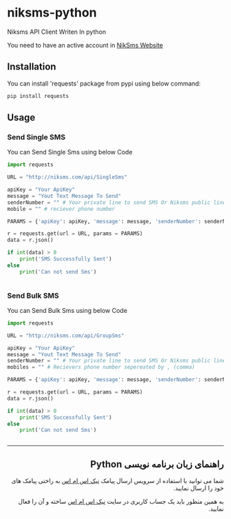 # niksms-python
<p>Niksms API Client Writen In python</p>

<p>You need to have an active account in <a target='_blank' href='https://niksms.com'>NikSms Website</a></p>

## Installation
<p>You can install 'requests' package from pypi using  below command:</p>

```python
pip install requests
```
## Usage

### Send Single SMS
<p>You can Send Single Sms using below Code</p>

```python
import requests 

URL = "http://niksms.com/api/SingleSms"

apiKey = "Your ApiKey"
message = "Yout Text Message To Send"
senderNumber = "" # Your private line to send SMS Or Niksms public lines
mobile = "" # reciever phone number

PARAMS = {'apiKey': apiKey, 'message': message, 'senderNumber': senderNumber, 'mobile':mobile} 

r = requests.get(url = URL, params = PARAMS) 
data = r.json() 

if int(data) > 0
    print('SMS Successfully Sent')
else
    print('Can not send Sms')



```


### Send Bulk SMS
<p>You can Send Bulk Sms using below Code</p>

```python
import requests 

URL = "http://niksms.com/api/GroupSms"

apiKey = "Your ApiKey"
message = "Yout Text Message To Send"
senderNumber = "" # Your private line to send SMS Or Niksms public lines
mobiles = "" # Recievers phone number sepereated by , (comma)

PARAMS = {'apiKey': apiKey, 'message': message, 'senderNumber': senderNumber, 'mobiles': mobiles} 

r = requests.get(url = URL, params = PARAMS) 
data = r.json() 

if int(data) > 0
    print('SMS Successfully Sent')
else
    print('Can not send Sms')



```

<hr/>

<div dir='rtl'>

## راهنمای زبان برنامه نویسی Python

<p>شما می توانید با استفاده از سرویس ارسال پیامک <a target='_blank' href='https://niksms.com'>نیک اس ام اس</a> به راختی پیامک های خود را ارسال نمایید.</p>

<p>به همین منظور باید یک جساب کاربری در سایت <a target='_blank' href='https://niksms.com'>نیک اس ام اس</a> ساخته و آن را فعال نمایید.</p>

</div>


